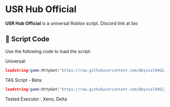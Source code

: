 # USR Hub Official

**USR Hub Official** is a universal Roblox script. Discord link at bio

## 🔐 Script Code

Use the following code to load the script:

Universal:
```lua
loadstring(game:HttpGet("https://raw.githubusercontent.com/Abyssal0462/MyScript/refs/heads/main/Universal"))()
```
TAS Script - Beta:
```lua
loadstring(game:HttpGet("https://raw.githubusercontent.com/Abyssal0462/MyScript/refs/heads/main/Universal-TAS"))()
```

Tested Executor :
Xeno, Delta
